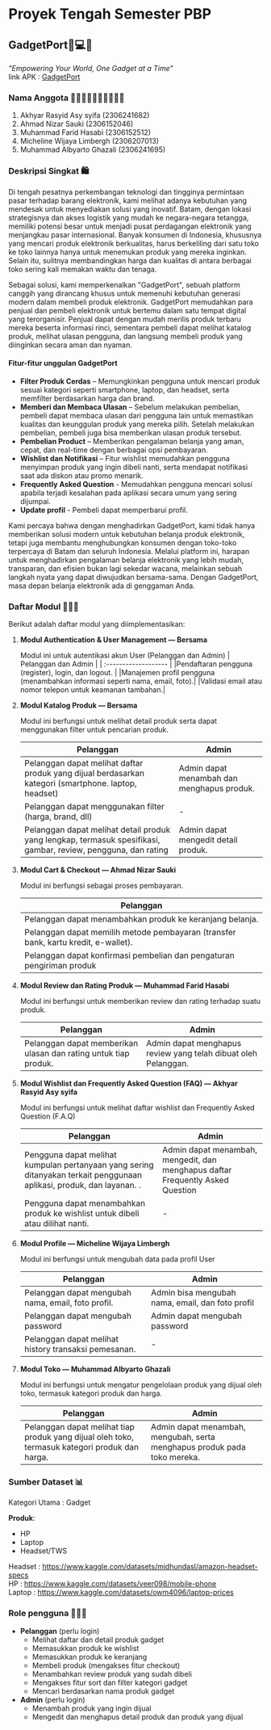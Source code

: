 # Proyek Tengah Semester PBP
## GadgetPort📱💻🛒
_"Empowering Your World, One Gadget at a Time"_  <br>
link APK : [GadgetPort](http://pbp.cs.ui.ac.id/muhammad.farid31/gadgetport)

### Nama Anggota 🧑‍🎓👩‍🎓👨‍🎓🧑‍🎓👨‍🎓
1. Akhyar Rasyid Asy syifa (2306241682)
2. Ahmad Nizar Sauki (2306152046)
3. Muhammad Farid Hasabi (2306152512)
4. Micheline Wijaya Limbergh (2306207013)
5. Muhammad Albyarto Ghazali (2306241695)

### Deskripsi Singkat 🛍️
Di tengah pesatnya perkembangan teknologi dan tingginya permintaan pasar terhadap barang elektronik, kami melihat adanya kebutuhan yang mendesak untuk menyediakan solusi yang inovatif. Batam, dengan lokasi strategisnya dan akses logistik yang mudah ke negara-negara tetangga, memiliki potensi besar untuk menjadi pusat perdagangan elektronik yang menjangkau pasar internasional. Banyak konsumen di Indonesia, khususnya yang mencari produk elektronik berkualitas, harus berkeliling dari satu toko ke toko lainnya hanya untuk menemukan produk yang mereka inginkan. Selain itu, sulitnya membandingkan harga dan kualitas di antara berbagai toko sering kali memakan waktu dan tenaga.

Sebagai solusi, kami memperkenalkan "GadgetPort", sebuah platform canggih yang dirancang khusus untuk memenuhi kebutuhan generasi modern dalam membeli produk elektronik. GadgetPort memudahkan para penjual dan pembeli elektronik untuk bertemu dalam satu tempat digital yang terorganisir. Penjual dapat dengan mudah merilis produk terbaru mereka beserta informasi rinci, sementara pembeli dapat melihat katalog produk, melihat ulasan pengguna, dan langsung membeli produk yang diinginkan secara aman dan nyaman.

#### Fitur-fitur unggulan GadgetPort 
- **Filter Produk Cerdas** – Memungkinkan pengguna untuk mencari produk sesuai kategori seperti smartphone, laptop, dan headset, serta memfilter berdasarkan harga dan brand.
- **Memberi dan Membaca Ulasan** – Sebelum melakukan pembelian, pembeli dapat membaca ulasan dari pengguna lain untuk memastikan kualitas dan keunggulan produk yang mereka pilih. Setelah melakukan pembelian, pembeli juga bisa memberikan ulasan produk tersebut. 
- **Pembelian Product** – Memberikan pengalaman belanja yang aman, cepat, dan real-time dengan berbagai opsi pembayaran.
- **Wishlist dan Notifikasi** – Fitur wishlist memudahkan pengguna menyimpan produk yang ingin dibeli nanti, serta mendapat notifikasi saat ada diskon atau promo menarik.
- **Frequently Asked Question** - Memudahkan pengguna mencari solusi apabila terjadi kesalahan pada aplikasi secara umum yang sering dijumpai.
- **Update profil** - Pembeli dapat memperbarui profil.

Kami percaya bahwa dengan menghadirkan GadgetPort, kami tidak hanya memberikan solusi modern untuk kebutuhan belanja produk elektronik, tetapi juga membantu menghubungkan konsumen dengan toko-toko terpercaya di Batam dan seluruh Indonesia. Melalui platform ini, harapan untuk menghadirkan pengalaman belanja elektronik yang lebih mudah, transparan, dan efisien bukan lagi sekedar wacana, melainkan sebuah langkah nyata yang dapat diwujudkan bersama-sama. Dengan GadgetPort, masa depan belanja elektronik ada di genggaman Anda.

### Daftar Modul 🧑🏻‍💻
Berikut adalah daftar modul yang diimplementasikan:
1. **Modul Authentication & User Management — Bersama** 
   
      Modul ini untuk autentikasi akun User (Pelanggan dan Admin)
      | Pelanggan dan Admin |
      | :------------------- |
      |Pendaftaran pengguna (register), login, dan logout. |
      |Manajemen profil pengguna (menambahkan informasi seperti nama, email, foto).|
      |Validasi email atau nomor telepon untuk keamanan tambahan.|

2. **Modul Katalog Produk — Bersama** 

      Modul ini berfungsi untuk melihat detail produk serta dapat menggunakan filter untuk pencarian produk.
      
      Pelanggan | Admin
      -|-
      Pelanggan dapat melihat daftar produk yang dijual berdasarkan kategori (smartphone. laptop, headset)| Admin dapat menambah dan menghapus produk. |
      Pelanggan dapat menggunakan filter (harga, brand, dll)| - |
      Pelanggan dapat melihat detail produk yang lengkap, termasuk spesifikasi, gambar, review, pengguna, dan rating| Admin dapat mengedit detail produk. |

3. **Modul Cart & Checkout — Ahmad Nizar Sauki**
      
      Modul ini berfungsi sebagai proses pembayaran.
   
      | Pelanggan |
      | -------   |
      |Pelanggan dapat menambahkan produk ke keranjang belanja. |
      |Pelanggan dapat memilih metode pembayaran (transfer bank, kartu kredit, e-wallet).|
      | Pelanggan dapat konfirmasi pembelian dan pengaturan pengiriman produk |
4. **Modul Review dan Rating Produk — Muhammad Farid Hasabi** 
   
      Modul ini berfungsi untuk memberikan review dan rating terhadap suatu produk.
      
      Pelanggan | Admin
      -|-
      Pelanggan dapat memberikan ulasan dan rating untuk tiap produk.|Admin dapat menghapus review yang telah dibuat oleh Pelanggan.
5. **Modul Wishlist dan Frequently Asked Question (FAQ) — Akhyar Rasyid Asy syifa** 
   
      Modul ini berfungsi untuk melihat daftar wishlist dan Frequently Asked Question (F.A.Q)
    
      | Pelanggan | Admin |
      | --------- | ----- |
      | Pengguna dapat melihat kumpulan pertanyaan yang sering ditanyakan terkait penggunaan aplikasi, produk, dan layanan. .| Admin dapat menambah, mengedit, dan menghapus daftar Frequently Asked Question |
      | Pengguna dapat menambahkan produk ke wishlist untuk dibeli atau dilihat nanti.| -  |
   
6. **Modul Profile — Micheline Wijaya Limbergh**
    
     Modul ini berfungsi untuk mengubah data pada profil User
     
     | Pelanggan | Admin |
     | --------- | ----- |
     | Pelanggan dapat mengubah nama, email, foto profil.| Admin bisa mengubah nama, email, dan foto profil|
     | Pelanggan dapat mengubah password | Admin dapat mengubah password |
     | Pelanggan dapat melihat history transaksi pemesanan. | -|
   
7. **Modul Toko — Muhammad Albyarto Ghazali**

      Modul ini berfungsi untuk mengatur pengelolaan produk yang dijual oleh toko, termasuk kategori produk dan harga.
   
      Pelanggan|Admin
      -|-
      Pelanggan dapat melihat tiap produk yang dijual oleh toko, termasuk kategori produk dan harga.|Admin dapat menambah, mengubah, serta menghapus produk pada toko mereka.

### Sumber Dataset 📊
Kategori Utama : Gadget

**Produk**:
- HP
- Laptop
- Headset/TWS

Headset    : https://www.kaggle.com/datasets/midhundasl/amazon-headset-specs <br>
HP         : https://www.kaggle.com/datasets/veer098/mobile-phone <br>
Laptop     : https://www.kaggle.com/datasets/owm4096/laptop-prices <br>

### Role pengguna 🙋🏻‍♀
- **Pelanggan** (perlu login)
    - Melihat daftar dan detail produk gadget
    - Memasukkan produk ke wishlist
    - Memasukkan produk ke keranjang
    - Membeli produk (mengakses fitur checkout)
    - Menambahkan review produk yang sudah dibeli
    - Mengakses fitur sort dan filter kategori gadget
    - Mencari berdasarkan nama produk gadget
- **Admin** (perlu login)
    - Menambah produk yang ingin dijual
    - Mengedit dan menghapus detail produk dan produk yang dijual 



